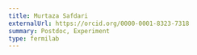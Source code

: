 ```yaml
---
title: Murtaza Safdari
externalUrl: https://orcid.org/0000-0001-8323-7318
summary: Postdoc, Experiment
type: fermilab
---
```

